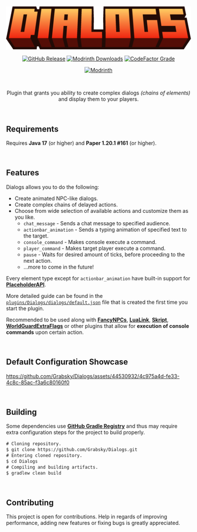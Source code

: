 <div align="center">

![Logo](https://github.com/Grabsky/Dialogs/blob/main/assets/logo.png)

[![GitHub Release](https://img.shields.io/github/v/release/Grabsky/Dialogs?logo=github&labelColor=%2324292F&color=%23454F5A)](https://github.com/Grabsky/Dialogs/releases/latest)
[![Modrinth Downloads](https://img.shields.io/modrinth/dt/dialogs?logo=modrinth&logoColor=white&label=downloads&labelColor=%23139549&color=%2318c25f)](https://modrinth.com/plugin/dialogs)
[![CodeFactor Grade](https://img.shields.io/codefactor/grade/github/Grabsky/Dialogs?logo=codefactor&logoColor=white&label=%20)](https://www.codefactor.io/repository/github/grabsky/dialogs/issues/main)

[![Modrinth](https://cdn.jsdelivr.net/npm/@intergrav/devins-badges@3/assets/compact/available/modrinth_vector.svg)](https://modrinth.com/plugin/dialogs)

<br />

Plugin that grants you ability to create complex dialogs *(chains of elements)* and display them to your players.

</div>

<br />

## Requirements
Requires **Java 17** (or higher) and **Paper 1.20.1 #161** (or higher).

<br />

## Features
Dialogs allows you to do the following:
- Create animated NPC-like dialogs.
- Create complex chains of delayed actions.
- Choose from wide selection of available actions and customize them as you like.
  - `chat_message` - Sends a chat message to specified audience.
  - `actionbar_animation` - Sends a typing animation of specified text to the target.
  - `console_command` - Makes console execute a command.
  - `player_command` - Makes target player execute a command.
  - `pause` - Waits for desired amount of ticks, before proceeding to the next action.
  - ...more to come in the future!

Every element type except for `actionbar_animation` have built-in support for **[PlaceholderAPI](https://github.com/PlaceholderAPI/PlaceholderAPI)**.

More detailed guide can be found in the [`plugins/Dialogs/dialogs/default.json`](https://github.com/Grabsky/Dialogs/blob/main/src/main/resources/example.json) file that is created the first time you start the plugin.

Recommended to be used along with **[FancyNPCs](https://github.com/FancyMcPlugins/FancyNpcs)**, **[LuaLink](https://github.com/LuaLink/LuaLink)**, **[Skript](https://github.com/SkriptLang/Skript)**, **[WorldGuardExtraFlags](https://github.com/aromaa/WorldGuardExtraFlags)** or other plugins that allow for **execution of console commands** upon certain action.

<br />

## Default Configuration Showcase
https://github.com/Grabsky/Dialogs/assets/44530932/4c975a4d-fe33-4c8c-85ac-f3a6c80160f0

<br />

## Building
Some dependencies use **[GitHub Gradle Registry](https://docs.github.com/en/packages/working-with-a-github-packages-registry/working-with-the-gradle-registry)** and thus may require extra configuration steps for the project to build properly.

```shell
# Cloning repository.
$ git clone https://github.com/Grabsky/Dialogs.git
# Entering cloned repository.
$ cd Dialogs
# Compiling and building artifacts.
$ gradlew clean build
```

<br />

## Contributing
This project is open for contributions. Help in regards of improving performance, adding new features or fixing bugs is greatly appreciated.

